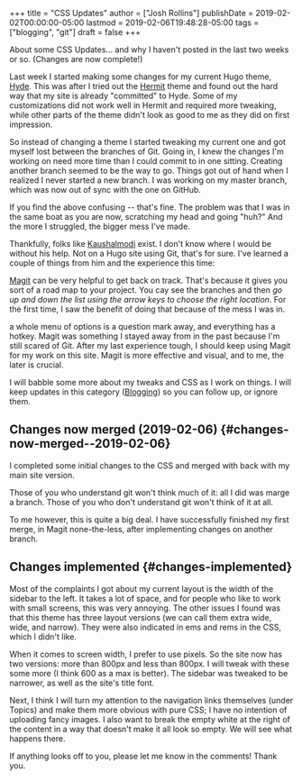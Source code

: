 +++
title = "CSS Updates"
author = ["Josh Rollins"]
publishDate = 2019-02-02T00:00:00-05:00
lastmod = 2019-02-06T19:48:28-05:00
tags = ["blogging", "git"]
draft = false
+++

About some CSS Updates... and why I haven't posted in the last two weeks or so. (Changes are now complete!)

<!--more-->

Last week I started making some changes for my current Hugo theme, [Hyde](https://themes.gohugo.io/hyde/). This was after I tried out the [Hermit](https://themes.gohugo.io/hermit/) theme and found out the hard way that my site is already "committed" to Hyde. Some of my customizations did not work well in Hermit and required more tweaking, while other parts of the theme didn't look as good to me as they did on first impression.

So instead of changing a theme I started tweaking my current one and got myself lost between the branches of Git. Going in, I knew the changes I'm working on need more time than I could commit to in one sitting. Creating another branch seemed to be the way to go. Things got out of hand when I realized I never started a new branch. I was working on my master branch, which was now out of sync with the one on GitHub.

If you find the above confusing -- that's fine. The problem was that I was in the same boat as you are now, scratching my head and going "huh?" And the more I struggled, the bigger mess I've made.

Thankfully, folks like [Kaushalmodi](https://github.com/kaushalmodi) exist. I don't know where I would be without his help. Not on a Hugo site using Git, that's for sure. I've learned a couple of things from him and the experience this time:

[Magit](https://magit.vc/) can be very helpful to get back on track. That's because it gives you sort of a road map to your project. You cay see the branches and then _go up and down the list using the arrow keys to choose the right location_. For the first time, I saw the benefit of doing that because of the mess I was in.

a whole menu of options is a question mark away, and everything has a hotkey. Magit was something I stayed away from in the past because I'm still scared of Git. After my last experience tough, I should keep using Magit for my work on this site. Magit is more effective and visual, and to me, the later is crucial.

I will babble some more about my tweaks and CSS as I work on things. I will keep updates in this category ([Blogging](https://joshrollinswrites.com/blogging/)) so you can follow up, or ignore them.


## Changes now merged (2019-02-06) {#changes-now-merged--2019-02-06}

I completed some initial changes to the CSS and merged with back with my main site version.

Those of you who understand git won't think much of it: all I did was marge a branch. Those of you who don't understand git won't think of it at all.

To me however, this is quite a big deal. I have successfully finished my first merge, in Magit none-the-less, after implementing changes on another branch.


## Changes implemented {#changes-implemented}

Most of the complaints I got about my current layout is the width of the sidebar to the left. It takes a lot of space, and for people who like to work with small screens, this was very annoying. The other issues I found was that this theme has three layout versions (we can call them extra wide, wide, and narrow). They were also indicated in ems and rems in the CSS, which I didn't like.

When it comes to screen width, I prefer to use pixels. So the site now has two versions: more than 800px and less than 800px. I will tweak with these some more (I think 600 as a max is better). The sidebar was tweaked to be narrower, as well as the site's title font.

Next, I think I will turn my attention to the navigation links themselves (under Topics) and make them more obvious with pure CSS; I have no intention of uploading fancy images. I also want to break the empty white at the right of the content in a way that doesn't make it all look so empty. We will see what happens there.

If anything looks off to you, please let me know in the comments! Thank you.